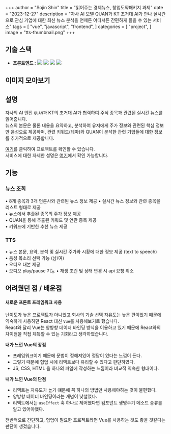 +++
author = "Sojin Shin"
title = "읽어주는 경제뉴스, 창업도약패키지 과제"
date = "2023-12-27"
description = "자사 AI 모델 QUAN과 KT 초거대 AI가 만나 실시간으로 관심 기업에 대한 최신 뉴스 분석을 언제든 어디서든 간편하게 들을 수 있는 서비스"
tags = [
"vue",
"javascript",
"frontend",
]
categories = [
"project",
]  
image = "tts-thumbnail.png"
+++

## 기술 스택
- **프론트엔드 :**
  <img src="https://img.shields.io/badge/typescript-3178C6?style=for-the-badge&logo=typescript&logoColor=white" style="display:inline;">
  <img src="https://img.shields.io/badge/react-61DAFB?style=for-the-badge&logo=react&logoColor=white" style="display:inline;">
  <img src="https://img.shields.io/badge/mui-007FFF?style=for-the-badge&logo=mui&logoColor=white" style="display:inline;">
  <img src="https://img.shields.io/badge/axios-5A29E4?style=for-the-badge&logo=axios&logoColor=white" style="display:inline;">


## 이미지 모아보기

[//]: # (|        제공 기업 목록        |         뉴스 목록          |)

[//]: # (|:----------------------:|:----------------------:|)

[//]: # (| ![image]&#40;corplist.png&#41; | ![image]&#40;newslist.png&#41; |)

[//]: # (|           메인           |           재생           |  )

[//]: # (| ![image]&#40;ttsmain.gif&#41;  | ![image]&#40;ttsplay.gif&#41;  |)

## 설명
자사의 AI 엔진 `QUAN`과 KT의 초거대 AI가 협력하여 주식 종목과 관련된 실시간 뉴스를 읽어줍니다.  
뉴스의 본문은 물론 내용을 요약하고, 분석하여 유저에게 주가 정보와 관련된 핵심 정보만 음성으로 제공하며,
관련 키워드(테마)와 QUAN이 분석한 관련 기업들에 대한 정보를 추가적으로 제공합니다.  

[여기](http://dev-www.newssalad.com:8181/)를 클릭하여 프로젝트를 확인할 수 있습니다.  
서비스에 대한 자세한 설명은 [여기](http://2digit.io/AAEN/index.html)에서 확인 가능합니다. 


## 기능

### 뉴스 조회
• 8개 종목과 3개 언론사와 관련된 뉴스 정보 제공
• 실시간 뉴스 정보와 관련 종목을 리스트 형태로 제공  
• 뉴스에서 추출된 종목의 주가 정보 제공  
• QUAN을 통해 추출된 키워드 및 연관 종목 제공  
• 키워드에 기반한 추천 뉴스 제공  

### TTS
• 뉴스 본문, 요약, 분석 및 실시간 주가와 시황에 대한 정보 제공 (text to speech)  
• 음성 목소리 선택 가능 (남/여)  
• 오디오 대본 제공  
• 오디오 play/pause 기능
• 재생 조건 및 상태 변경 시 api 요청 취소

## 어려웠던 점 / 배운점

#### 새로운 프론트 프레임워크 사용
난이도가 높은 프로젝트가 아니었고 회사의 기술 선택 자유도는 높은 편이었기 때문에 익숙하게 사용하던 React 대신 `Vue`를 사용해보기로 했습니다.  
React와 달리 Vue는 양뱡향 데이터 바인딩 방식을 이용하고 있기 때문에 React와의 차이점을 직접 체득할 수 있는 기회라고 생각하였습니다.  


**내가 느낀 Vue의 장점**
- 프레임워크이기 때문에 문법이 정해져있어 정답이 있다는 느낌이 든다. 
- 그렇기 때문에 협업 시에 리액트보다 유리할 수 있다고 판단하였다. 
- JS, CSS, HTML 을 하나의 파일에 작성하는 느낌이라 비교적 익숙한 형태이다.


**내가 느낀 Vue의 단점**
- 리액트는 자유도가 높기 떄문에 꼭 하나의 방법만 사용해야하는 것이 불편했다. 
- 양방향 데이터 바인딩이라는 개념이 낯설었다. 
- 리액트에서는 `useEffect` 훅 하나로 제어했다면 컴포넌트 생명주기 메소드 종류를 알고 있어야했다. 


전반적으로 간단하고, 협업이 필요한 프로젝트라면 Vue를 사용하는 것도 좋을 것같다는 판단이 생겼습니다. 
